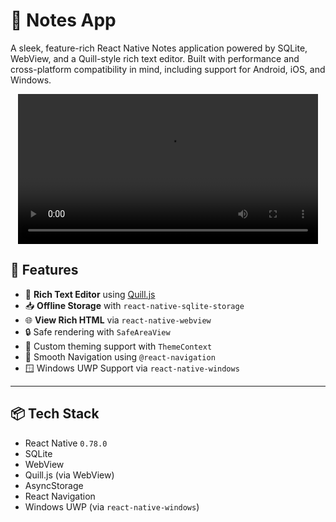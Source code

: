 # 📝 Notes App

A sleek, feature-rich React Native Notes application powered by SQLite, WebView, and a Quill-style rich text editor. Built with performance and cross-platform compatibility in mind, including support for Android, iOS, and Windows.

<p align="center">
  <video width="480" controls>
    <source src="./Demo.mp4" type="video/mp4">
    Your browser does not support the video tag.
  </video>
</p>


## 🚀 Features

- 🧠 **Rich Text Editor** using [Quill.js](https://quilljs.com/)
- 📥 **Offline Storage** with `react-native-sqlite-storage`
- 🌐 **View Rich HTML** via `react-native-webview`
- 🔒 Safe rendering with `SafeAreaView`
- 🎨 Custom theming support with `ThemeContext`
- 🧭 Smooth Navigation using `@react-navigation`
- 🪟 Windows UWP Support via `react-native-windows`

---

## 📦 Tech Stack

- React Native `0.78.0`
- SQLite
- WebView
- Quill.js (via WebView)
- AsyncStorage
- React Navigation
- Windows UWP (via `react-native-windows`)


